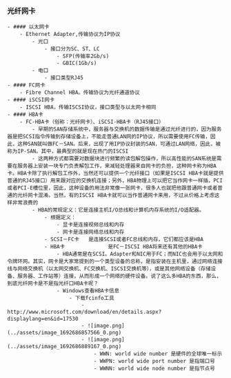### 光纤网卡
	- #### 以太网卡
		- Ethernet Adapter,传输协议为IP协议
			- 光口
				- 接口分为SC、ST、LC
					- SFP(传输率2Gb/s)
					- GBIC(1Gb/s)
			- 电口
				- 接口类型RJ45
	- #### FC网卡
		- Fibre Channel HBA。传输协议为光纤通道协议
	- #### iSCSI网卡
		- ISCSI HBA，传输ISCSI协议，接口类型与以太网卡相同
	- #### HBA卡
		- FC-HBA卡（俗称：光纤网卡）、iSCSI-HBA卡（RJ45接口）
			- 早期的SAN存储系统中，服务器与交换机的数据传输是通过光纤进行的，因为服务器是把SCSI指令传输到存储设备上，不能走普通LAN网的IP协议，所以需要使用FC传输，因此，这种SAN就叫做FC－SAN。后来，出现了用IP协议封装的SAN，可通过LAN网络，因此，被称为IP-SAN。其中，最典型的就是现在热门的ISCSI
			- 这两种方式都需要对数据块进行频繁的读包解包操作，所以高性能的SAN系统是需要在服务器上安装一块专门负责解包工作，来减轻处理器来自网卡的负担，这种网卡称为HBA卡。HBA卡除了执行解包工作外，当然还可以提供一个光纤接口（如果是ISCSI HBA卡就是提供普通的RJ45接口）用来跟对应的交换机连接；另外，HBA物理上可以把它当作网卡一样插，PCI或者PCI-E槽位里，因此，这种设备的用法非常像一张网卡，很多人也就把他跟普通网卡或者普通的光纤网卡混淆。当然，有的ISCSI HBA卡就可以当作普通网卡来用，不过从价格上考虑这样非常浪费的
			- HBA的常规定义：它是连接主机I/O总线和计算机内存系统的I/O适配器。
				- 根据定义：
					- 显卡是连接视频总线和内存
					- 网卡是连接网络总线和内存
				- SCSI－FC卡   是连接SCSI或者FC总线和内存，它们都应该是HBA
				- HBA卡              是FC－ISCSI HBA将来还有其他的HBA卡
					- HBA通常是在SCSI。Adapter和NIC用于FC；而NIC也会用于以太网和令牌环网。其实，网卡是大家常提到的一个类型设备的总称，是指安装在主机里，通过网络连接线与网络交换机（以太网交换机、FC交换机、ISCSI交换机等），或是其他网络设备（存储设备、服务器、工作站等）连接，从而形成一个网络的硬件设备。说了这么多HBA的东西，那么，到底光纤网卡是不是指光纤口HBA卡呢？
					- Windows查看HBA卡信息
						- 下载fcinfo工具
							- http://www.microsoft.com/download/en/details.aspx?displaylang=en&id=17530
							- ![image.png](../assets/image_1692686857566_0.png)
							- ![image.png](../assets/image_1692686889167_0.png)
								- WWN: world wide number 是硬件的全球唯一标示
								- WWPN: world wide port number 是指端口号
								- WWNN: world wide node number 是指节点号